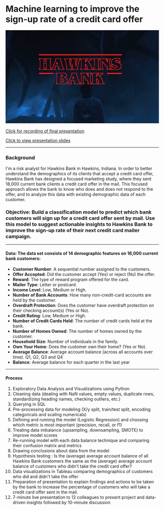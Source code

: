 # Machine learning to improve the sign-up rate of a credit card offer 
![](https://github.com/hollyjanedalton/mid_bootcamp_project/blob/master/Screen%20Shot%202022-11-15%20at%201.35.52%20PM.png)


[Click for recording of final presentation](https://ironhack.zoom.us/rec/play/c6ucxea0L1FRymi22-HQIhLXEd0XXUEZ-UA09dp6-fEhTWg85DyzrGk4PDZh_OIgtkmFjIVaJAETo3Es.OP5nsmMXammFuYxH?startTime=1659442370000&_x_zm_rtaid=6Tdq7qw8T7SqVo45JcLH7w.1659608455628.2584d09c99ce9303c53496b1812d7126&_x_zm_rhtaid=554)

[Click to view presentation slides](https://slides.com/hollydalton/minimal/fullscreen)

---

### Background 

I'm a risk analyst for Hawkins Bank in Hawkins, Indiana. In order to better understand the demographics of its clients that accept a credit card offer, Hawkins Bank has designed a focused marketing study, where they sent 18,000 current bank clients a credit card offer in the mail. This focused approach allows the bank to know who does and does not respond to the offer, and to analyze this data with existing demographic data of each customer.

### Objective: Build a classification model to predict which bank customers will sign up for a credit card offer sent by mail. Use this model to suggest actionable insights to Hawkins Bank to improve the sign-up rate of their next credit card mailer campaign. 

---

#### Data: The data set consists of 14 demographic features on 18,000 current bank customers:

- **Customer Number**: A sequential number assigned to the customers.
- **Offer Accepted**: Did the customer accept (Yes) or reject (No) the offer. 
- **Reward**: The type of reward program offered for the card.
- **Mailer Type**: Letter or postcard.
- **Income Level**: Low, Medium or High.
- **Number of Bank Accounts**: How many non-credit-card accounts are held by the customer.
- **Overdraft Protection**: Does the customer have overdraft protection on their checking account(s) (Yes or No).
- **Credit Rating**: Low, Medium or High.
- **Number of Credit Cards Held**: The number of credit cards held at the bank.
- **Number of Homes Owned**: The number of homes owned by the customer.
- **Household Size**: Number of individuals in the family.
- **Own Your Home**: Does the customer own their home? (Yes or No).
- **Average Balance**: Average account balance (across all accounts over time). Q1, Q2, Q3 and Q4
- **Balance**: Average balance for each quarter in the last year

---

#### Process
1. Exploratory Data Analysis and Visualizations using Python 
2. Cleaning data (dealing with NaN values, empty values, duplicate rows, standardizing heading names, checking outliers, etc.)
3. Querying in SQL 
4. Pre-processing data for modeling (X/y split, train/test split, encoding categoricals and scaling numericals)
5. Defining and running the model (Logistic Regression) and choosing which metric is most important (precision, recall, or f1)
6. Treating data imbalance (upsampling, downsampling, SMOTE) to improve model scores 
7. Re-running model with each data balance technique and comparing their confusion matrix and metrics
8. Drawing conclusions about data from the model
9. Hypothesis testing : Is the (average) average account balance of all Hawkins Bank customers the same as the (average) average account balance of customers who didn't take the credit card offer?
10. Data visualizations in Tableau comparing demographics of customers who did and didn't take the offer
11. Preparation of presentation to explain findings and actions to be taken by the bank to increase the percentage of customers who will take a credit card offer sent in the mail. 
12. 7-minute live presentation to 12 colleagues to present project and data-driven insights followed by 10-minute discussion
